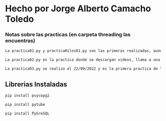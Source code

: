 # Hecho por Jorge Alberto Camacho Toledo
### Notas sobre las practicas (en carpeta threading las encuentras)
```bash
La practica01.py y practicaHilos01.py son las primeras realizadas, aunque practica01.py no ocupa hilos ya que es para comparar el funcionamiento de ambos.
```
```bash
La practica02.py es la practica donde se descargan videos, llama a una api y almacena en una database 
```

```bash
La practica03.py se realizo el 22/09/2022 y es la primera practica de los semaforos 
```
## Librerias Instaladas
```bash
pip install psycopg2
```

```bash
pip install pytube
```

```bash
pip install PyGreSQL
```


 
